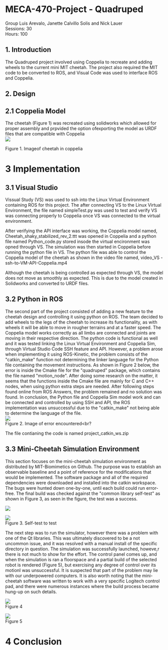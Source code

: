# MECA-470-Project - Quadruped
Group Luis Arevalo, Janette Calvillo Solis and Nick Lauer <br>
Sessions: 30 <br>
Hours: 100 <br>

## 1. Introduction <br>
The Quadruped project involved using Coppelia to recreate and adding wheels to the current mini MIT cheetah. The project also required the MIT code to be converted to ROS, and Visual Code was used to interface ROS and Coppelia.<br>


## 2. Design <br>
## 2.1 Coppelia Model <br>
The cheetah (Figure 1) was recreated using solidworks which allowed for proper assembly and prpvided the option ofexporting the model as URDF files that are compatible with Coppelia <br>
![](Figure/coppelia_cheetah.PNG)<br>

Figure 1. Imageof cheetah in coppelia<br>


# 3 Implementation<br>
## 3.1 Visual Studio<br>
Vissual Study (VS) was used to ssh into the Linux Virtual Environment containing ROS for this project. The after connecting VS to the Linux Virtual Environment, the file named simpleTest.py was used to test and verify VS was connecting properly to Coppelia once VS was connected to the virtual environment. <br>

After verifying the API interface was working, the Coppelia model named, Cheetah_shaky_stabilized_rev_2.ttt was opened in Coppelia and a python file named Python_code.py stored insode the virtual encironment was opned through VS. The simulation was then started in Coppelia before running the python file in VS. The python file was able to control the Coppelia model of the cheetah as shown in the video file named, video_VS - ssh-to-VM-API-Coppelia.mp4

Although the cheetah is being controlled as expected through VS, the model does not move as smoothly as expected. This is due to the model created in Solidworks and converted to URDF files. <br>


## 3.2 Python in ROS <br>
The second part of the project consisted of adding a new feature to the cheetah design and controlling it using python on ROS. The team decided to add wheels to the legs of the cheetah to increase its functionality, as with wheels it will be able to move in rougher terrains and at a faster speed. The Coppelia model works correctly as all limbs are connected and joints are moving in their respective direction. The python code is functional as well and it was tested linking the Linux Virtual Environment and Coppelia Sim, through Virtual Studio Code SSH feature and API. However, a problem arose when implementing it using ROS-Kinetic, the problem consists of the "catkin_make" function not determining the linker language for the Python file containing the movement instructions. As shown in Figure 2 below, the error is inside the Cmake file for the "quadruped" package, which contains the file named "motion_node". After doing some research on the matter, it seems that the functions inside the Cmake file are mainly for C and C++ nodes, when using python extra steps are needed. After following steps found online from ROS Answers, the problem remained and no solution was found. In conclusion, the Python file and Coppelia Sim model work and can be connected and controlled by using SSH and API, the ROS implementation was unsuccessful due to the "catkin_make" not being able to determine the language of the file.<br>
![](Figure/ROS_Python.jpg)<br>
Figure 2. Image of error encountered<br?

The file contianing the code is named project_catkin_ws.zip

## 3.3 Mini-Cheetah Simulation Environment<br>
This section focuses on the mini-cheetah simulation environment as distributed by MIT-Biomimetics on Github. The purpose was to establish an observable baseline and a point of reference for the modifications that would be implemented. The software package and all of the required dependencies were downloaded and installed into the catkin workspace. The bugs were hunted down one-by-one, until each build could run error-free. The final build was checked against the "common library self-test" as shown in Figure 3, as seen in the figure, the test was a success. <br>

![](Figure/Common_Test_1.png)<br>

![](Figure/Common_Test_2.png)<br>
Figure 3. Self-test to test 

The next step was to run the simulator, however there was a problem with one of the Qt libraries. This was ultimately discovered to be a not uncommon issue, and it was resolved with a manual install of the specific directory in question. The simulation was successfully launched, howeve,r there is not much to show for the effort. The control panel comes up, and when the simulation is ran a floorspace and a partial build of the selected robot is rendered (Figure 5), but exercising any degree of control over its motionI was unsuccessful. It is suspected that part of the problem may lie with our underpowered computers. It is also worth noting that the mini-cheetah software was written to work with a very specific Logitech control pad, and there were numerous instances where the build process became hung-up on such details. 

![](Figure/Sim_Param.png)<br>
Figure 4

![](Figure/Sim_Running.png)<br>
Figure 5

# 4 Conclusion


